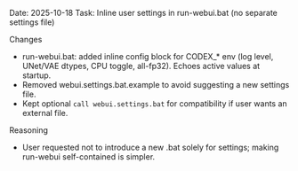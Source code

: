 Date: 2025-10-18
Task: Inline user settings in run-webui.bat (no separate settings file)

Changes
- run-webui.bat: added inline config block for CODEX_* env (log level, UNet/VAE dtypes, CPU toggle, all-fp32). Echoes active values at startup.
- Removed webui.settings.bat.example to avoid suggesting a new settings file.
- Kept optional `call webui.settings.bat` for compatibility if user wants an external file.

Reasoning
- User requested not to introduce a new .bat solely for settings; making run-webui self-contained is simpler.

